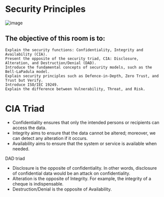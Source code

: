 # Security Principles
![image](https://github.com/user-attachments/assets/9343db91-d404-4dfa-8f02-adf6b2d76afd)

## The objective of this room is to:

    Explain the security functions: Confidentiality, Integrity and Availability (CIA).
    Present the opposite of the security triad, CIA: Disclosure, Alteration, and Destruction/Denial (DAD).
    Introduce the fundamental concepts of security models, such as the Bell-LaPadula model.
    Explain security principles such as Defence-in-Depth, Zero Trust, and Trust but Verify.
    Introduce ISO/IEC 19249.
    Explain the difference between Vulnerability, Threat, and Risk.

# CIA Triad
- Confidentiality ensures that only the intended persons or recipients can access the data.
- Integrity aims to ensure that the data cannot be altered; moreover, we can detect any alteration if it occurs.
- Availability aims to ensure that the system or service is available when needed.

DAD triad
- Disclosure is the opposite of confidentiality. In other words, disclosure of confidential data would be an attack on confidentiality.
- Alteration is the opposite of Integrity. For example, the integrity of a cheque is indispensable.
- Destruction/Denial is the opposite of Availability.

